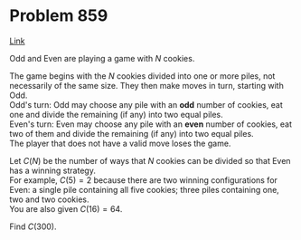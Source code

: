 # Problem 859

[Link](https://projecteuler.net/problem=859)

Odd and Even are playing a game with $N$ cookies.

The game begins with the $N$ cookies divided into one or more piles, not necessarily of the same size. They then make moves in turn, starting with Odd.  
Odd's turn: Odd may choose any pile with an **odd** number of cookies, eat one and divide the remaining (if any) into two equal piles.  
Even's turn: Even may choose any pile with an **even** number of cookies, eat two of them and divide the remaining (if any) into two equal piles.  
The player that does not have a valid move loses the game.

Let $C(N)$ be the number of ways that $N$ cookies can be divided so that Even has a winning strategy.  
For example, $C(5) = 2$ because there are two winning configurations for Even: a single pile containing all five cookies; three piles containing one, two and two cookies.  
You are also given $C(16) = 64$.

Find $C(300)$.
